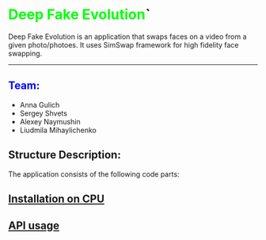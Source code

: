 # <span style="color: #00FF00 ;">Deep Fake Evolution</span>`

Deep Fake Evolution is an application that swaps faces on a video from a given photo/photoes. It uses SimSwap framework for high fidelity face swapping.
____________________________________________________________________________________________

## <font color="blue">Team:</font>

- Anna Gulich 
- Sergey Shvets 
- Alexey Naymushin 
- Liudmila Mihaylichenko 

## Structure Description:

The application consists of the following code parts:


## [Installation on CPU](/guides/INSTALLATION.md)
## [API usage](/guides/USAGE.md)

